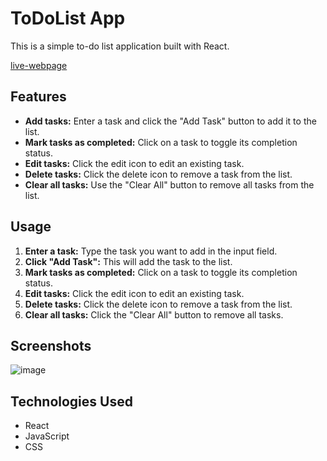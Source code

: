 # ToDoList App

This is a simple to-do list application built with React.

[live-webpage](https://to-do-list-app-murex-two.vercel.app/)


## Features

- **Add tasks:** Enter a task and click the "Add Task" button to add it to the list.
- **Mark tasks as completed:** Click on a task to toggle its completion status.
- **Edit tasks:** Click the edit icon to edit an existing task.
- **Delete tasks:** Click the delete icon to remove a task from the list.
- **Clear all tasks:** Use the "Clear All" button to remove all tasks from the list.

## Usage

1. **Enter a task:** Type the task you want to add in the input field.
2. **Click "Add Task":** This will add the task to the list.
3. **Mark tasks as completed:** Click on a task to toggle its completion status.
4. **Edit tasks:** Click the edit icon to edit an existing task.
5. **Delete tasks:** Click the delete icon to remove a task from the list.
6. **Clear all tasks:** Click the "Clear All" button to remove all tasks.

## Screenshots

![image](https://github.com/user-attachments/assets/214f79e6-0769-4ee1-8908-d6fc27cdd8a5)



## Technologies Used

- React
- JavaScript
- CSS


